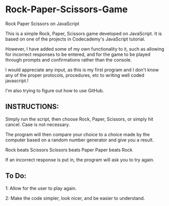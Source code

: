 # Rock-Paper-Scissors-Game
Rock Paper Scissors on JavaScript

This is a simple Rock, Paper, Scissors game developed on JavaScript.
It is based on one of the projects in Codecademy's JavaScript tutorial.

However, I have added some of my own functionality to it, such as allowing for incorrect responses to
be entered, and for the game to be played through prompts and confirmations rather than the console.

I would appreciate any input, as this is my first program and I don't know any of the proper protocols, procedures, etc to writing well coded javascript.!

I'm also trying to figure out how to use GitHub.

INSTRUCTIONS:
--------------------------------------------------------------------------------------------------------------------------------
Simply run the script, then choose Rock, Paper, Scissors, or simply hit cancel.
Case is not necessary.

The program will then compare your choice to a choice made by the computer based on a random number generator
and give you a result.

Rock beats Scissors
Scissors beats Paper
Paper beats Rock

If an incorrect response is put in, the program will ask you to try again.


To Do:
--------------------------------------------------------------------------------------------------------------------------------

1: Allow for the user to play again.

2: Make the code simpler, look nicer, and be easier to understand.